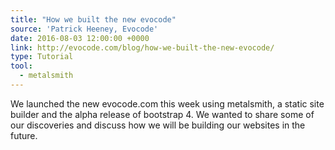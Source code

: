 ```yaml
---
title: "How we built the new evocode"
source: 'Patrick Heeney, Evocode'
date: 2016-08-03 12:00:00 +0000
link: http://evocode.com/blog/how-we-built-the-new-evocode/
type: Tutorial
tool:
  - metalsmith
---
```

We launched the new evocode.com this week using metalsmith, a static site builder and the alpha release of bootstrap 4. We wanted to share some of our discoveries and discuss how we will be building our websites in the future.




